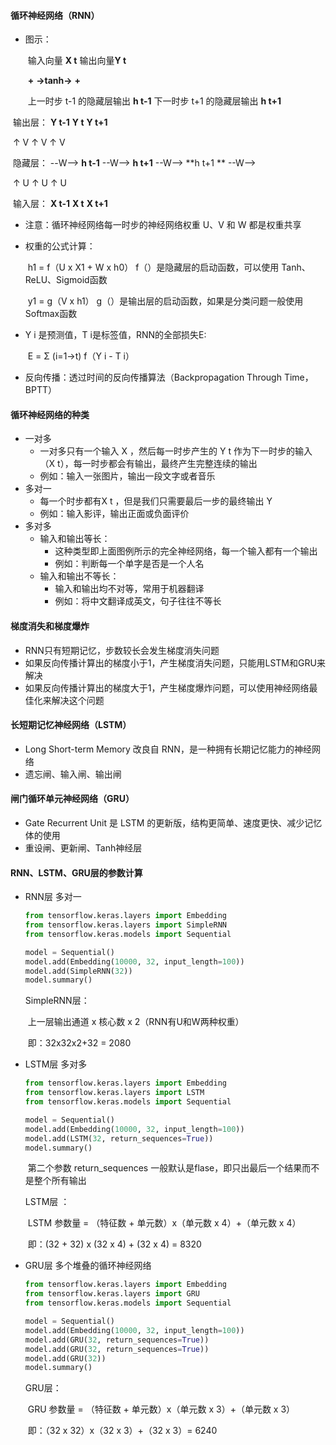 #### 循环神经网络（RNN）

* 图示：

  ​               输入向量 **X t**                                                                      输出向量**Y t**

  ​			            **+**                                            **→**tanh**→**                             **+** 

  ​       上一时步 t-1 的隐藏层输出 **h t-1**                               下一时步 t+1 的隐藏层输出 **h t+1**





​				输出层：                   **Y  t-1**                              **Y  t**                            **Y  t+1**

​										        	 ↑ V                                ↑ V                               ↑ V

​				隐藏层： --W-->      **h  t-1**          --W-->         **h  t+1**       --W-->        **h  t+1 **      --W--> 

​    											     ↑ U                                ↑ U                              ↑ U

​				输入层：                   **X  t-1**                               **X t**                            **X  t+1**



* 注意：循环神经网络每一时步的神经网络权重 U、V 和 W 都是权重共享

* 权重的公式计算：

  ​	h1 = f（U x X1 + W x h0）                  f（）是隐藏层的启动函数，可以使用 Tanh、ReLU、Sigmoid函数

  ​	y1 = g（V x h1）								  g（）是输出层的启动函数，如果是分类问题一般使用Softmax函数

* Y i 是预测值，T i是标签值，RNN的全部损失E:

  ​    E = Σ (i=1→t) f（Y i - T i）

* 反向传播：透过时间的反向传播算法（Backpropagation Through Time，BPTT）

#### 循环神经网络的种类

* 一对多
  * 一对多只有一个输入 X ，然后每一时步产生的 Y t 作为下一时步的输入（X t），每一时步都会有输出，最终产生完整连续的输出
  * 例如：输入一张图片，输出一段文字或者音乐
* 多对一
  * 每一个时步都有X t ，但是我们只需要最后一步的最终输出 Y 
  * 例如：输入影评，输出正面或负面评价
* 多对多
  * 输入和输出等长：
    * 这种类型即上面图例所示的完全神经网络，每一个输入都有一个输出
    * 例如：判断每一个单字是否是一个人名
  * 输入和输出不等长：
    * 输入和输出均不对等，常用于机器翻译
    * 例如：将中文翻译成英文，句子往往不等长

#### 梯度消失和梯度爆炸

* RNN只有短期记忆，步数较长会发生梯度消失问题
* 如果反向传播计算出的梯度小于1，产生梯度消失问题，只能用LSTM和GRU来解决
* 如果反向传播计算出的梯度大于1，产生梯度爆炸问题，可以使用神经网络最佳化来解决这个问题

#### 长短期记忆神经网络（LSTM）

* Long Short-term Memory 改良自 RNN，是一种拥有长期记忆能力的神经网络
* 遗忘闸、输入闸、输出闸

#### 闸门循环单元神经网络（GRU）

* Gate Recurrent Unit 是 LSTM 的更新版，结构更简单、速度更快、减少记忆体的使用
* 重设闸、更新闸、Tanh神经层

#### RNN、LSTM、GRU层的参数计算

* RNN层 多对一

  ```python
  from tensorflow.keras.layers import Embedding
  from tensorflow.keras.layers import SimpleRNN  
  from tensorflow.keras.models import Sequential
  
  model = Sequential()
  model.add(Embedding(10000, 32, input_length=100))
  model.add(SimpleRNN(32)) 
  model.summary()
  ```

  SimpleRNN层：

  ​	上一层输出通道  x  核心数  x  2（RNN有U和W两种权重）

  ​	即：32x32x2+32 = 2080

* LSTM层  多对多

  ```python
  from tensorflow.keras.layers import Embedding
  from tensorflow.keras.layers import LSTM  
  from tensorflow.keras.models import Sequential
  
  model = Sequential()
  model.add(Embedding(10000, 32, input_length=100))
  model.add(LSTM(32, return_sequences=True)) 
  model.summary()
  ```

  ​	第二个参数 return_sequences 一般默认是flase，即只出最后一个结果而不是整个所有输出

  LSTM层 ：

  ​	LSTM 参数量  = （特征数 + 单元数）x（单元数 x 4）+（单元数 x 4）

  ​	即：(32 + 32) x (32 x 4) + (32 x 4) = 8320

* GRU层 多个堆叠的循环神经网络

  ```python
  from tensorflow.keras.layers import Embedding
  from tensorflow.keras.layers import GRU  
  from tensorflow.keras.models import Sequential
  
  model = Sequential()
  model.add(Embedding(10000, 32, input_length=100))
  model.add(GRU(32, return_sequences=True))
  model.add(GRU(32, return_sequences=True))
  model.add(GRU(32))
  model.summary()
  ```

  GRU层：

  ​	GRU 参数量  = （特征数 + 单元数）x（单元数 x 3）+（单元数 x 3）

  ​	即：（32 x 32）x（32 x 3）+（32 x 3）= 6240


